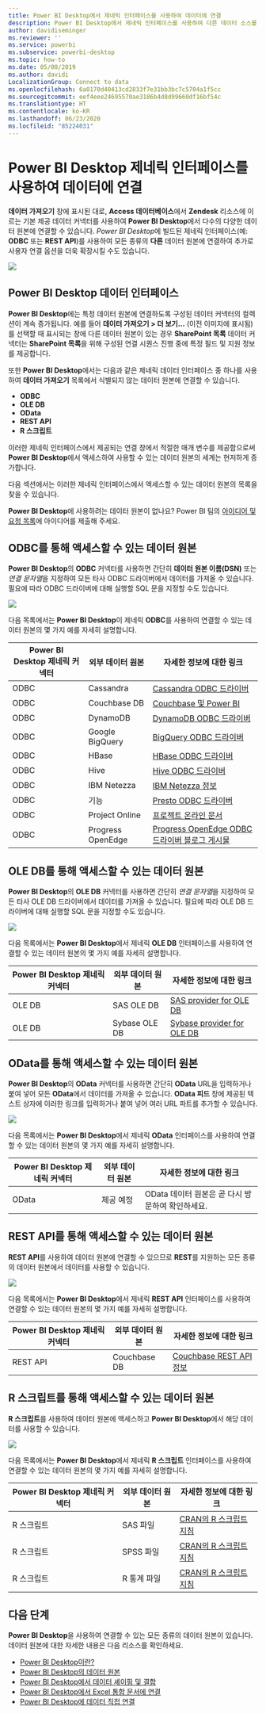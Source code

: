```yaml
---
title: Power BI Desktop에서 제네릭 인터페이스를 사용하여 데이터에 연결
description: Power BI Desktop에서 제네릭 인터페이스를 사용하여 다른 데이터 소스를 연결하는 방법 알아보기
author: davidiseminger
ms.reviewer: ''
ms.service: powerbi
ms.subservice: powerbi-desktop
ms.topic: how-to
ms.date: 05/08/2019
ms.author: davidi
LocalizationGroup: Connect to data
ms.openlocfilehash: 6a0170d40413cd2833f7e31bb3bc7c5704a1f5cc
ms.sourcegitcommit: eef4eee24695570ae3186b4d8d99660df16bf54c
ms.translationtype: HT
ms.contentlocale: ko-KR
ms.lasthandoff: 06/23/2020
ms.locfileid: "85224031"
---
```

# <a name="connect-to-data-by-using-power-bi-desktop-generic-interfaces"></a>Power BI Desktop 제네릭 인터페이스를 사용하여 데이터에 연결 

**데이터 가져오기** 창에 표시된 대로, **Access 데이터베이스**에서 **Zendesk** 리소스에 이르는 기본 제공 데이터 커넥터를 사용하여 **Power BI Desktop**에서 다수의 다양한 데이터 원본에 연결할 수 있습니다. *Power BI Desktop*에 빌드된 제네릭 인터페이스(예: **ODBC** 또는 **REST API**)를 사용하여 모든 종류의 **다른** 데이터 원본에 연결하여 추가로 사용자 연결 옵션을 더욱 확장시킬 수도 있습니다.

![](media/desktop-connect-using-generic-interfaces/generic-data-interfaces_1.png)

## <a name="power-bi-desktop-data-interfaces"></a>Power BI Desktop 데이터 인터페이스
**Power BI Desktop**에는 특정 데이터 원본에 연결하도록 구성된 데이터 커넥터의 컬렉션이 계속 증가됩니다. 예를 들어 **데이터 가져오기 > 더 보기...** (이전 이미지에 표시됨)를 선택할 때 표시되는 창에 다른 데이터 원본이 있는 경우 **SharePoint 목록** 데이터 커넥터는 **SharePoint 목록**을 위해 구성된 연결 시퀀스 진행 중에 특정 필드 및 지원 정보를 제공합니다.

또한 **Power BI Desktop**에서는 다음과 같은 제네릭 데이터 인터페이스 중 하나를 사용하여 **데이터 가져오기** 목록에서 식별되지 않는 데이터 원본에 연결할 수 있습니다.

* **ODBC**
* **OLE DB**
* **OData**
* **REST API**
* **R 스크립트**

이러한 제네릭 인터페이스에서 제공되는 연결 창에서 적절한 매개 변수를 제공함으로써 **Power BI Desktop**에서 액세스하여 사용할 수 있는 데이터 원본의 세계는 현저하게 증가합니다.

다음 섹션에서는 이러한 제네릭 인터페이스에서 액세스할 수 있는 데이터 원본의 목록을 찾을 수 있습니다.

**Power BI Desktop**에 사용하려는 데이터 원본이 없나요? Power BI 팀의 [아이디어 및 요청 목록](https://ideas.powerbi.com/)에 아이디어를 제출해 주세요.

## <a name="data-sources-accessible-through-odbc"></a>ODBC를 통해 액세스할 수 있는 데이터 원본
**Power BI Desktop**의 **ODBC** 커넥터를 사용하면 간단히 **데이터 원본 이름(DSN)** 또는 *연결 문자열*을 지정하여 모든 타사 ODBC 드라이버에서 데이터를 가져올 수 있습니다. 필요에 따라 ODBC 드라이버에 대해 실행할 SQL 문을 지정할 수도 있습니다.

![](media/desktop-connect-using-generic-interfaces/generic-data-interfaces_2.png)

다음 목록에서는 **Power BI Desktop**이 제네릭 **ODBC**를 사용하여 연결할 수 있는 데이터 원본의 몇 가지 예를 자세히 설명합니다.

| Power BI Desktop 제네릭 커넥터 | 외부 데이터 원본 | 자세한 정보에 대한 링크 |
| --- | --- | --- |
| ODBC |Cassandra |[Cassandra ODBC 드라이버](https://www.simba.com/drivers/cassandra-odbc-jdbc/) |
| ODBC |Couchbase DB |[Couchbase 및 Power BI](https://powerbi.microsoft.com/blog/visualizing-data-from-couchbase-server-v4-using-power-bi/) |
| ODBC |DynamoDB |[DynamoDB ODBC 드라이버](https://www.simba.com/drivers/dynamodb-odbc-jdbc/) |
| ODBC |Google BigQuery |[BigQuery ODBC 드라이버](https://www.simba.com/drivers/bigquery-odbc-jdbc/) |
| ODBC |HBase |[HBase ODBC 드라이버](https://www.simba.com/drivers/hbase-odbc-jdbc/) |
| ODBC |Hive |[Hive ODBC 드라이버](https://www.simba.com/drivers/hive-odbc-jdbc/) |
| ODBC |IBM Netezza |[IBM Netezza 정보](https://www.ibm.com/support/knowledgecenter/SSULQD_7.2.1/com.ibm.nz.datacon.doc/c_datacon_plg_overview.html) |
| ODBC |기능 |[Presto ODBC 드라이버](https://www.simba.com/drivers/presto-odbc-jdbc/) |
| ODBC |Project Online |[프로젝트 온라인 문서](desktop-project-online-connect-to-data.md) |
| ODBC |Progress OpenEdge |[Progress OpenEdge ODBC 드라이버 블로그 게시물](https://www.progress.com/blogs/connect-microsoft-power-bi-to-openedge-via-odbc-driver) |

## <a name="data-sources-accessible-through-ole-db"></a>OLE DB를 통해 액세스할 수 있는 데이터 원본
**Power BI Desktop**의 **OLE DB** 커넥터를 사용하면 간단히 *연결 문자열*을 지정하여 모든 타사 OLE DB 드라이버에서 데이터를 가져올 수 있습니다. 필요에 따라 OLE DB 드라이버에 대해 실행할 SQL 문을 지정할 수도 있습니다.

![](media/desktop-connect-using-generic-interfaces/generic-data-interfaces_3.png)

다음 목록에서는 **Power BI Desktop**에서 제네릭 **OLE DB** 인터페이스를 사용하여 연결할 수 있는 데이터 원본의 몇 가지 예를 자세히 설명합니다.

| Power BI Desktop 제네릭 커넥터 | 외부 데이터 원본 | 자세한 정보에 대한 링크 |
| --- | --- | --- |
| OLE DB |SAS OLE DB |[SAS provider for OLE DB](https://support.sas.com/downloads/package.htm?pid=648) |
| OLE DB |Sybase OLE DB |[Sybase provider for OLE DB](http://infocenter.sybase.com/help/index.jsp?topic=/com.sybase.infocenter.dc35888.1550/doc/html/jon1256941734395.html) |

## <a name="data-sources-accessible-through-odata"></a>OData를 통해 액세스할 수 있는 데이터 원본
**Power BI Desktop**의 **OData** 커넥터를 사용하면 간단히 **OData** URL을 입력하거나 붙여 넣어 모든 **OData**에서 데이터를 가져올 수 있습니다. **OData 피드** 창에 제공된 텍스트 상자에 이러한 링크를 입력하거나 붙여 넣어 여러 URL 파트를 추가할 수 있습니다.

![](media/desktop-connect-using-generic-interfaces/generic-data-interfaces_4.png)

다음 목록에서는 **Power BI Desktop**에서 제네릭 **OData** 인터페이스를 사용하여 연결할 수 있는 데이터 원본의 몇 가지 예를 자세히 설명합니다.

| Power BI Desktop 제네릭 커넥터 | 외부 데이터 원본 | 자세한 정보에 대한 링크 |
| --- | --- | --- |
| OData |제공 예정 |OData 데이터 원본은 곧 다시 방문하여 확인하세요. |

## <a name="data-sources-accessible-through-rest-apis"></a>REST API를 통해 액세스할 수 있는 데이터 원본
**REST API**를 사용하여 데이터 원본에 연결할 수 있으므로 **REST**를 지원하는 모든 종류의 데이터 원본에서 데이터를 사용할 수 있습니다.

![](media/desktop-connect-using-generic-interfaces/generic-data-interfaces_5.png)

다음 목록에서는 **Power BI Desktop**에서 제네릭 **REST API** 인터페이스를 사용하여 연결할 수 있는 데이터 원본의 몇 가지 예를 자세히 설명합니다.

| Power BI Desktop 제네릭 커넥터 | 외부 데이터 원본 | 자세한 정보에 대한 링크 |
| --- | --- | --- |
| REST API |Couchbase DB |[Couchbase REST API 정보](https://powerbi.microsoft.com/blog/visualizing-data-from-couchbase-server-v4-using-power-bi/) |

## <a name="data-sources-accessible-through-r-script"></a>R 스크립트를 통해 액세스할 수 있는 데이터 원본
**R 스크립트**를 사용하여 데이터 원본에 액세스하고 **Power BI Desktop**에서 해당 데이터를 사용할 수 있습니다.

![](media/desktop-connect-using-generic-interfaces/r-scripts-2.png)

다음 목록에서는 **Power BI Desktop**에서 제네릭 **R 스크립트** 인터페이스를 사용하여 연결할 수 있는 데이터 원본의 몇 가지 예를 자세히 설명합니다.

| Power BI Desktop 제네릭 커넥터 | 외부 데이터 원본 | 자세한 정보에 대한 링크 |
| --- | --- | --- |
| R 스크립트 |SAS 파일 |[CRAN의 R 스크립트 지침](https://cran.r-project.org/doc/manuals/R-data.html) |
| R 스크립트 |SPSS 파일 |[CRAN의 R 스크립트 지침](https://cran.r-project.org/doc/manuals/R-data.html) |
| R 스크립트 |R 통계 파일 |[CRAN의 R 스크립트 지침](https://cran.r-project.org/doc/manuals/R-data.html) |

## <a name="next-steps"></a>다음 단계
**Power BI Desktop**을 사용하여 연결할 수 있는 모든 종류의 데이터 원본이 있습니다. 데이터 원본에 대한 자세한 내용은 다음 리소스를 확인하세요.

* [Power BI Desktop이란?](../fundamentals/desktop-what-is-desktop.md)
* [Power BI Desktop의 데이터 원본](desktop-data-sources.md)
* [Power BI Desktop에서 데이터 셰이핑 및 결합](desktop-shape-and-combine-data.md)
* [Power BI Desktop에서 Excel 통합 문서에 연결](desktop-connect-excel.md)   
* [Power BI Desktop에 데이터 직접 연결](desktop-enter-data-directly-into-desktop.md)   
